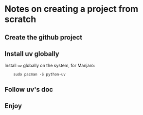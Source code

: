 # Notes on creating a project from scratch

## Create the github project

## Install uv globally

Install `uv` globally on the system, for Manjaro:

```
    sudo pacman -S python-uv
```

## Follow uv's doc

## Enjoy